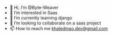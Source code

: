 - 👋 Hi, I’m @Byte-Weaver
- 👀 I’m interested in Saas
- 🌱 I’m currently learning django
- 💞️ I’m looking to collaborate on a saas project
- 📫 How to reach me khaledmao.dev@gmail.com

<!---
Byte-Weaver/Byte-Weaver is a ✨ special ✨ repository because its `README.md` (this file) appears on your GitHub profile.
You can click the Preview link to take a look at your changes.
--->

